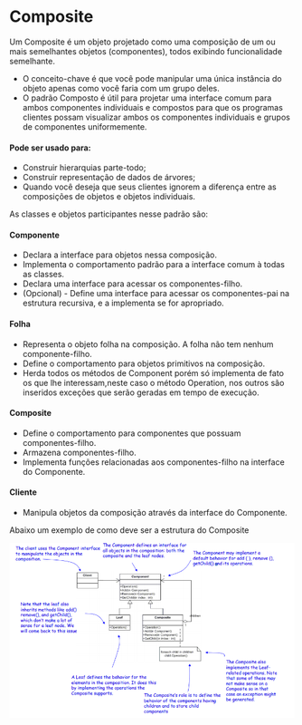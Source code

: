 # Composite 

Um Composite é um objeto projetado como uma composição de um ou mais semelhantes objetos (componentes), todos exibindo funcionalidade semelhante.

- O conceito-chave é que você pode manipular uma única instância do objeto apenas como você faria com um grupo deles.
- O padrão Composto é útil para projetar uma interface comum para ambos componentes individuais e compostos para que os programas clientes possam visualizar ambos os componentes individuais e grupos de componentes uniformemente.

#### Pode ser usado para:

- Construir hierarquias parte-todo;
- Construir representação de dados de árvores;
- Quando você deseja que seus clientes ignorem a diferença entre as composições de objetos e objetos individuais.

As classes e objetos participantes nesse padrão são:

####  Componente

-	Declara a interface para objetos nessa composição.
-	Implementa o comportamento padrão para a interface comum à todas as classes.
-	Declara uma interface para acessar os componentes-filho.
-	(Opcional) - Define uma interface para acessar os componentes-pai na estrutura recursiva, e a implementa se for apropriado.

#### Folha

-	Representa o objeto folha na composição. A folha não tem nenhum componente-filho.
-	Define o comportamento para objetos primitivos na composição.
-	Herda todos os métodos de Component porém só implementa de fato os que lhe interessam,neste caso o método Operation, nos outros são inseridos exceções que serão geradas em tempo de execução.

#### Composite

- Define o comportamento para componentes que possuam componentes-filho.
- Armazena componentes-filho.
- Implementa funções relacionadas aos componentes-filho na interface do Componente.

#### Cliente

- Manipula objetos da composição através da interface do Componente.

Abaixo um exemplo de como deve ser a estrutura do Composite 

![Estrutura](https://raw.githubusercontent.com/IgorAmato/Faculdade/master/Composite/Estrutura.png)




